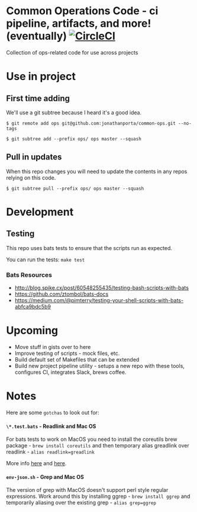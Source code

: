 # Common Operations Code - ci pipeline, artifacts, and more! (eventually) [![CircleCI](https://circleci.com/gh/jonathanporta/ops/tree/master.svg?style=svg)](https://circleci.com/gh/jonathanporta/ops/tree/master)

Collection of ops-related code for use across projects

# Use in project

## First time adding

We'll use a git subtree because I heard it's a good idea.

`$ git remote add ops git@github.com:jonathanporta/common-ops.git --no-tags`

`$ git subtree add --prefix ops/ ops master --squash`

## Pull in updates

When this repo changes you will need to update the contents in any repos relying on this code.

`$ git subtree pull --prefix ops/ ops master --squash`

# Development

## Testing

This repo uses bats tests to ensure that the scripts run as expected.

You can run the tests: `make test`

### Bats Resources

- http://blog.spike.cx/post/60548255435/testing-bash-scripts-with-bats
- https://github.com/ztombol/bats-docs
- https://medium.com/@pimterry/testing-your-shell-scripts-with-bats-abfca9bdc5b9

# Upcoming

- Move stuff in gists over to here
- Improve testing of scripts - mock files, etc.
- Build default set of Makefiles that can be extended
- Build new project pipeline utility - setups a new repo with these tools, configures CI, integrates Slack, brews coffee.

# Notes

Here are some `gotchas` to look out for:

#### `\*.test.bats` - Readlink and Mac OS

For bats tests to work on MacOS you need to install the coreutils brew package - `brew install coreutils` and then temporary alias greadlink over readlink - `alias readlink=greadlink`

More info [here][1] and [here][1].

#### `env-json.sh` - Grep and Mac OS

The version of grep with MacOS doesn't support perl style regular expressions. Work around this by installing ggrep - `brew install ggrep` and temporarily aliasing over the existing grep - `alias grep=ggrep`

[1]: https://stackoverflow.com/a/4031502/555017
[2]: https://github.com/bats-core/bats-core/issues/113
